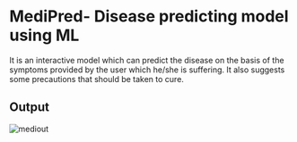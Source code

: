 # MediPred- Disease predicting model using ML
It is an interactive model which can predict the disease on the basis of the symptoms provided by the user which he/she is suffering. It also suggests some precautions that should be taken to cure.
## Output
![mediout](https://github.com/Awadheshbairagi/MediPred/assets/92313329/556d9cce-c21d-40df-bb48-046aff2ef288)
